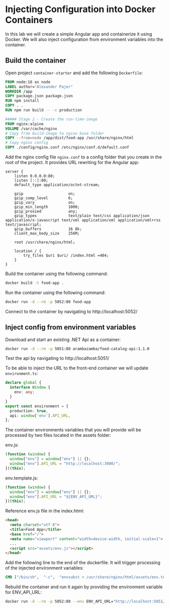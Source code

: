 # Injecting Configuration into Docker Containers

In this lab we will create a simple Angular app and containerize it using Docker. We will also inject configuration from environment variables into the container.

## Build the container

Open project `container-starter` and add the following `Dockerfile`:

```dockerfile
FROM node:16 as node
LABEL author="Alexander Pajer"
WORKDIR /app
COPY package.json package.json
RUN npm install
COPY . .
RUN npm run build -- -c production

##### Stage 2 - Create the run-time-image
FROM nginx:alpine
VOLUME /var/cache/nginx
# Copy from build-image to nginx base folder
COPY --from=node /app/dist/food-app /usr/share/nginx/html
# Copy nginx config
COPY ./config/nginx.conf /etc/nginx/conf.d/default.conf
```

Add the nginx config file `nginx.conf` to a config folder that you create in the root of the project. It provides URL rewriting for the Angular app:

```nginx
server {
    listen 0.0.0.0:80;
    listen [::]:80;
    default_type application/octet-stream;

    gzip                    on;
    gzip_comp_level         6;
    gzip_vary               on;
    gzip_min_length         1000;
    gzip_proxied            any;
    gzip_types              text/plain text/css application/json application/x-javascript text/xml application/xml application/xml+rss text/javascript;
    gzip_buffers            16 8k;
    client_max_body_size    256M;

    root /usr/share/nginx/html;

    location / {
        try_files $uri $uri/ /index.html =404;
    }
}
```


Build the container using the following command:

```bash
docker build -t food-app .
```

Run the container using the following command:

```bash
docker run -d --rm -p 5052:80 food-app
```

Connect to the container by navigating to http://localhost:5052/

## Inject config from environment variables

Download and start an existing .NET Api as a container:

```bash
docker run -d --rm -p 5051:80 arambazamba/food-catalog-api:1.1.0
```

Test the api by navigating to http://localhost:5051/

To be able to inject the URL to the front-end container we will update `environment.ts`:

```typescript
declare global {
  interface Window {
    env: any;
  }
}
export const environment = {
  production: true,
  api: window['env'].API_URL,
};
```

The container environments variables that you will provide will be processed by two files located in the assets folder:

env.js:

```javascript
(function (window) {
  window["env"] = window["env"] || {};
  window["env"].API_URL = "http://localhost:3000/";
})(this);
```

env.template.js:

```javascript
(function (window) {
  window["env"] = window["env"] || {};
  window["env"].API_URL = "${ENV_API_URL}";
})(this);
```

Reference env.js file in the index.html:

```html
<head>
  <meta charset="utf-8">
  <title>Food App</title>
  <base href="/">
  <meta name="viewport" content="width=device-width, initial-scale=1">
  ...
  <script src="assets/env.js"></script>
</head>
```

Add the following line to the end of the dockerfile. It will trigger processing of the injected environment variables:
  
```dockerfile 
CMD ["/bin/sh",  "-c",  "envsubst < /usr/share/nginx/html/assets/env.template.js > /usr/share/nginx/html/assets/env.js && exec nginx -g 'daemon off;'"]
```

Rebuild the container and run it again by providing the environment variable for ENV_API_URL:

```bash
docker run -d --rm -p 5052:80 --env ENV_API_URL="http://localhost:5051/" food-app
```
